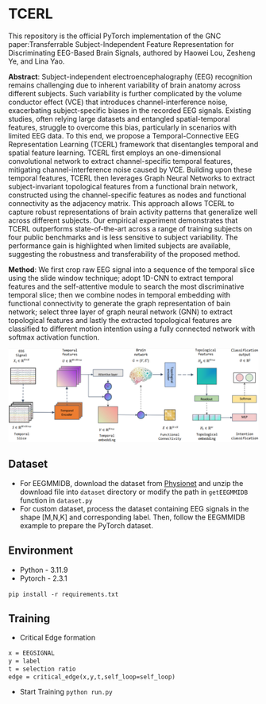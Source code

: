# TCERL
This repository is the official PyTorch implementation of the GNC paper:Transferrable Subject-Independent Feature Representation for Discriminating EEG-Based Brain Signals, authored by Haowei Lou, Zesheng Ye, and Lina Yao.

**Abstract**: Subject-independent electroencephalography (EEG) recognition remains challenging due to inherent variability of brain anatomy across different subjects. Such variability is further complicated by the volume conductor effect (VCE) that introduces channel-interference noise, exacerbating subject-specific biases in the recorded EEG signals. Existing studies, often relying large datasets and entangled spatial-temporal features, struggle to overcome this bias, particularly in scenarios with limited EEG data. To this end, we propose a Temporal-Connective EEG Representation Learning (TCERL) framework that disentangles temporal and spatial feature learning. TCERL first employs an one-dimensional convolutional network to extract channel-specific temporal features, mitigating channel-interference noise caused by VCE. Building upon these temporal features, TCERL then leverages Graph Neural Networks to extract subject-invariant topological features from a functional brain network, constructed using the channel-specific features as nodes and functional connectivity as the adjacency matrix. This approach allows TCERL to capture robust representations of brain activity patterns that generalize well across different subjects. Our empirical experiment demonstrates that TCERL outperforms state-of-the-art across a range of training subjects on four public benchmarks and is less sensitive to subject variability. The performance gain is highlighted when limited subjects are available, suggesting the robustness and transferability of the proposed method.

**Method**: We first crop raw EEG signal into a sequence of the temporal slice using the slide window technique; adopt 1D-CNN to extract temporal features and the self-attentive module to search the most discriminative temporal slice; then we combine nodes in temporal embedding with functional connectivity to generate the graph representation of bain network; select three layer of graph neural network (GNN) to extract topological features and lastly the extracted topological features are classified to different motion intention using a fully connected network with softmax activation function.

![Architecature diagram](/fig/overview.png)

## Dataset
* For EEGMMIDB, download the dataset from [Physionet](https://physionet.org/content/eegmmidb/1.0.0/) and unzip the download file into `dataset` directory or modify the path in `getEEGMMIDB` function in `dataset.py`
* For custom dataset, process the dataset containing EEG signals in the shape [M,N,K] and corresponding label. Then, follow the EEGMMIDB example to prepare the PyTorch dataset.

## Environment
* Python - 3.11.9
* Pytorch - 2.3.1

`pip install -r requirements.txt`

## Training
* Critical Edge formation

```
x = EEGSIGNAL
y = label
t = selection ratio
edge = critical_edge(x,y,t,self_loop=self_loop)
```

* Start Training
`python run.py`

